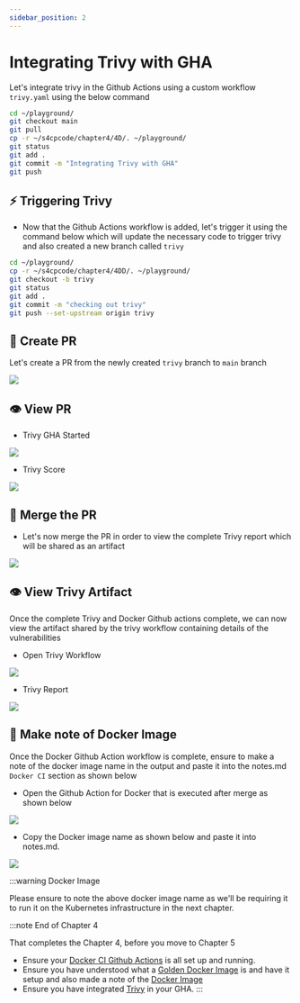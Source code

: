 ```yaml
---
sidebar_position: 2
---
```


# Integrating Trivy with GHA

Let's integrate trivy in the Github Actions using a custom workflow `trivy.yaml` using the below command

```bash
cd ~/playground/
git checkout main
git pull
cp -r ~/s4cpcode/chapter4/4D/. ~/playground/
git status
git add .
git commit -m "Integrating Trivy with GHA"
git push
```

## ⚡ Triggering Trivy  

- Now that the Github Actions workflow is added, let's trigger it using the command below which will update the necessary code to trigger trivy and also created a new branch called `trivy`

```bash
cd ~/playground/
cp -r ~/s4cpcode/chapter4/4DD/. ~/playground/
git checkout -b trivy
git status
git add .
git commit -m "checking out trivy"
git push --set-upstream origin trivy
```

## 🔄 Create PR

Let's create a PR from the newly created `trivy` branch to `main` branch

![](img/4C_1.png)

## 👁️ View PR

- Trivy GHA Started

![](img/trivy_gha_started.png)

- Trivy Score

![](img/trivy_score.png)

## 🔀 Merge the PR

- Let's now merge the PR in order to view the complete Trivy report which will be shared as an artifact

![](img/merge_trivy_pr.png)

## 👁️ View Trivy Artifact

Once the complete Trivy and Docker Github actions complete, we can now view the artifact shared by the trivy workflow containing details of the vulnerabilities

- Open Trivy Workflow

![](img/trivy_workflow.png)

- Trivy Report

![](img/trivy_report.png)


## 📝 Make note of Docker Image

Once the Docker Github Action workflow is complete, ensure to make a note of the docker image name in the output and paste it into the notes.md `Docker CI` section as shown below 

- Open the Github Action for Docker that is executed after merge as shown below

![](img/github_actions.png)

- Copy the Docker image name as shown below and paste it into notes.md.

![](img/copy_dockerfile.png)

:::warning Docker Image

Please ensure to note the above docker image name as we'll be requiring it to run it on the Kubernetes infrastructure in the next chapter.

:::note End of Chapter 4

That completes the Chapter 4, before you move to Chapter 5

- Ensure your [Docker CI Github Actions](/docs/chapter4-securing-container/docker_continous_integration/running_docker_ci.md) is all set up and running.
- Ensure you have understood what a [Golden Docker Image](/docs/chapter4-securing-container/golden_docker_images/secure_dockerfile.md) is and have it setup and also made a note of the [Docker Image](/docs/chapter4-securing-container/golden_docker_images/secure_dockerfile.md#-make-note-of-docker-image/)
- Ensure you have integrated [Trivy](/docs/chapter4-securing-container/container_security/integrating_trivy_gha.md) in your GHA.
:::